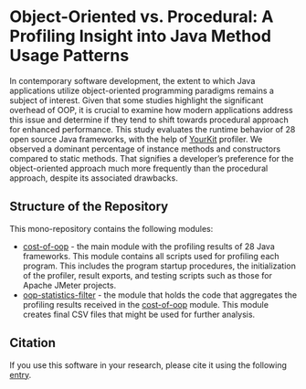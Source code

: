 # Object-Oriented vs. Procedural: A Profiling Insight into Java Method Usage Patterns

In contemporary software development, the extent to which Java applications
utilize object-oriented programming paradigms remains a subject of interest.
Given that some studies highlight the significant overhead of OOP, it is crucial
to examine how modern applications address this issue and determine if they tend
to shift towards procedural approach for enhanced performance. This study
evaluates the runtime behavior of 28 open source Java frameworks, with the help
of [YourKit](https://www.yourkit.com) profiler. We observed a dominant
percentage of instance methods and constructors compared to static methods. That
signifies a developer’s preference for the object-oriented approach much more
frequently than the procedural approach, despite its associated drawbacks.

## Structure of the Repository

This mono-repository contains the following modules:

- [cost-of-oop](cost-of-oop/README.md) - the main module with the profiling
  results of 28 Java frameworks. This module contains all scripts used for
  profiling each program. This includes the program startup procedures, the
  initialization of the profiler, result exports, and testing scripts such as
  those for Apache JMeter projects.
- [oop-statistics-filter](oop-statistics-filter/README.md) - the module that
  holds the code that aggregates the profiling results received in the
  [cost-of-oop](cost-of-oop/README.md) module. This module creates final CSV
  files that might be used for further analysis.

## Citation

If you use this software in your research, please cite it using the following
[entry](CITATION.cff).
